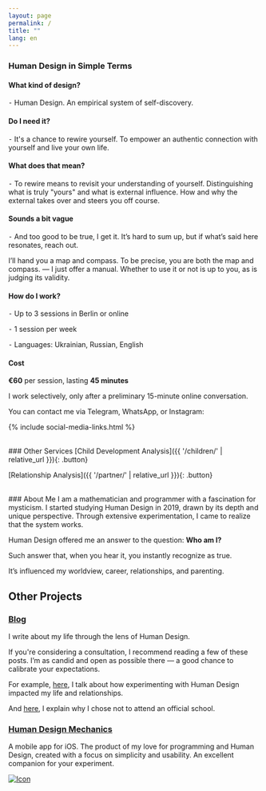 ```yaml
---
layout: page
permalink: /
title: ""
lang: en
---
```

### Human Design in Simple Terms
#### What kind of design?
⁃ Human Design. An empirical system of self-discovery.

#### Do I need it?
⁃ It's a chance to rewire yourself. To empower an authentic connection with yourself and live your own life.

#### What does that mean?
⁃ To rewire means to revisit your understanding of yourself. Distinguishing what is truly "yours" and what is external influence.
How and why the external takes over and steers you off course.

#### Sounds a bit vague
⁃ And too good to be true, I get it.
It’s hard to sum up, but if what’s said here resonates, reach out.

I’ll hand you a map and compass.
To be precise, you are both the map and compass. 
— I just offer a manual.
Whether to use it or not is up to you, as is judging its validity.

#### How do I work?
⁃ Up to 3 sessions in Berlin or online

⁃ 1 session per week

⁃ Languages: Ukrainian, Russian, English

#### Cost
**€60** per session, lasting **45 minutes**

I work selectively, only after a preliminary 15-minute online conversation.

You can contact me via Telegram, WhatsApp, or Instagram:

{% include social-media-links.html %}

<br>
### Other Services
[Child Development Analysis]({{ '/children/' | relative_url }}){: .button}

[Relationship Analysis]({{ '/partner/' | relative_url }}){: .button}

<br>
### About Me
I am a mathematician and programmer with a fascination for mysticism. I started studying Human Design in 2019, drawn by its depth and unique perspective.
Through extensive experimentation, I came to realize that the system works.

Human Design offered me an answer to the question: **Who am I?**

Such answer that, when you hear it, you instantly recognize as true.

It’s influenced my worldview, career, relationships, and parenting.

## Other Projects
### [Blog](/archives/)
I write about my life through the lens of Human Design.

If you're considering a consultation, I recommend reading a few of these posts.
I’m as candid and open as possible there — a good chance to calibrate your expectations.

For example, [here](/2020/04/24/my-experience-in-experimentation), I talk about how experimenting with Human Design impacted my life and relationships.

And [here](/2020/04/25/fork-on-the-road), I explain why I chose not to attend an official school.

### [Human Design Mechanics](/mechanics/)
A mobile app for iOS.
The product of my love for programming and Human Design, created with a focus on simplicity and usability.
An excellent companion for your experiment.

<a href="https://apps.apple.com/us/app/human-design-mechanics/id6499063695" target="_blank"> <img src="{{ '/assets/images/Download_on_the_App_Store_Badge_US-UK_RGB_wht_092917.svg' | relative_url }}" alt="Icon"> </a>